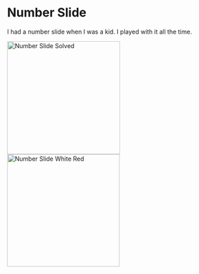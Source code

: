 # Number Slide
I had a number slide when I was a kid.  I played with it all the time.

<img width="263" alt="Number Slide Solved" src="https://github.com/InvaderZim62/NumberSlide/assets/34785252/4571bb3a-36d8-4d41-b0e1-3c0e63653eb1">
<img width="262" alt="Number Slide White Red" src="https://github.com/InvaderZim62/NumberSlide/assets/34785252/f1385207-df77-481f-b481-5e6dfacc5a65">


